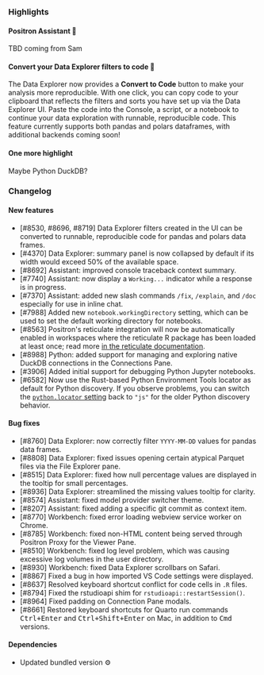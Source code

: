 ### Highlights

#### Positron Assistant 🤖

TBD coming from Sam

#### Convert your Data Explorer filters to code 🐼

The Data Explorer now provides a **Convert to Code** button to make your analysis more reproducible. With one click, you can copy code to your clipboard that reflects the filters and sorts you have set up via the Data Explorer UI. Paste the code into the Console, a script, or a notebook to continue your data exploration with runnable, reproducible code. This feature currently supports both pandas and polars dataframes, with additional backends coming soon! 

#### One more highlight

Maybe Python DuckDB?

<div id="checkbox"></div>

### Changelog

#### New features

- [#8530, #8696, #8719] Data Explorer filters created in the UI can be converted to runnable, reproducible code for pandas and polars data frames.
- [#4370] Data Explorer: summary panel is now collapsed by default if its width would exceed 50% of the available space.
- [#8692] Assistant: improved console traceback context summary.
- [#7740] Assistant: now display a `Working...` indicator while a response is in progress.
- [#7370] Assistant: added new slash commands `/fix`, `/explain`, and `/doc` especially for use in inline chat.
- [#7988] Added new `notebook.workingDirectory` setting, which can be used to set the default working directory for notebooks.
- [#8563] Positron's reticulate integration will now be automatically enabled in workspaces where the reticulate R package has been loaded at least once; read more [in the reticulate documentation](https://positron.posit.co/reticulate).
- [#8988] Python: added support for managing and exploring native DuckDB connections in the Connections Pane.
- [#3906] Added initial support for debugging Python Jupyter notebooks.
- [#6582] Now use the Rust-based Python Environment Tools locator as default for Python discovery. If you observe problems, you can switch the [`python.locator` setting](positron://settings/python.locator) back to `"js"` for the older Python discovery behavior.

#### Bug fixes

- [#8760] Data Explorer: now correctly filter `YYYY-MM-DD` values for pandas data frames.
- [#8808] Data Explorer: fixed issues opening certain atypical Parquet files via the File Explorer pane.
- [#8515] Data Explorer: fixed how null percentage values are displayed in the tooltip for small percentages.
- [#8936] Data Explorer: streamlined the missing values tooltip for clarity.
- [#8574] Assistant: fixed model provider switcher theme.
- [#8207] Assistant: fixed adding a specific git commit as context item.
- [#8770] Workbench: fixed error loading webview service worker on Chrome.
- [#8785] Workbench: fixed non-HTML content being served through Positron Proxy for the Viewer Pane.
- [#8510] Workbench: fixed log level problem, which was causing excessive log volumes in the user directory.
- [#8930] Workbench: fixed Data Explorer scrollbars on Safari.
- [#8867] Fixed a bug in how imported VS Code settings were displayed.
- [#8637] Resolved keyboard shortcut conflict for code cells in `.R` files.
- [#8794] Fixed the rstudioapi shim for `rstudioapi::restartSession()`.
- [#8964] Fixed padding on Connection Pane modals.
- [#8661] Restored keyboard shortcuts for Quarto run commands <kbd>Ctrl+Enter</kbd> and <kbd>Ctrl+Shift+Enter</kbd> on Mac, in addition to <kbd>Cmd</kbd> versions.

#### Dependencies

- Updated bundled version ⚙️
